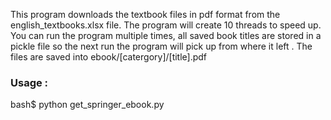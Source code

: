 This program downloads the textbook files in pdf format from the english_textbooks.xlsx file. The program will create 10 threads to speed up. You can run the program multiple times, all saved book titles are stored in a pickle file so the next run the program will pick up from where it left . 
The files are saved into ebook/[catergory]/[title].pdf 



### Usage : ### 

bash$ python get_springer_ebook.py

